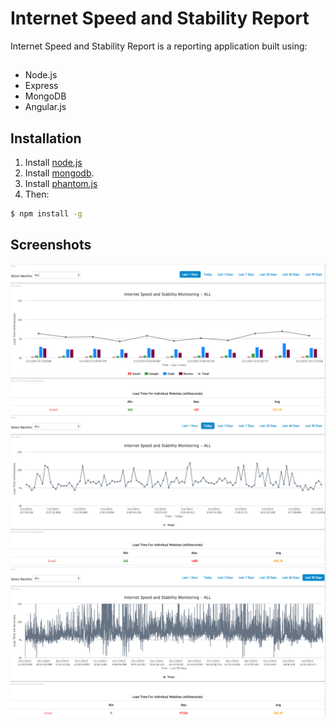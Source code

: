 # Internet Speed and Stability Report

Internet Speed and Stability Report is a reporting application built using:

##
- Node.js
- Express
- MongoDB
- Angular.js

## Installation

1. Install [node.js](http://nodejs.org/)
2. Install [mongodb](http://www.mongodb.org/downloads).
2. Install [phantom.js](http://phantomjs.org/download.html)
3. Then:

```sh
$ npm install -g
```

## Screenshots
![Screen-1](/Screenshots/Screen_0.png)
![Screen-2](/Screenshots/Screen_1.png)
![Screen-3](/Screenshots/Screen_2.png)
